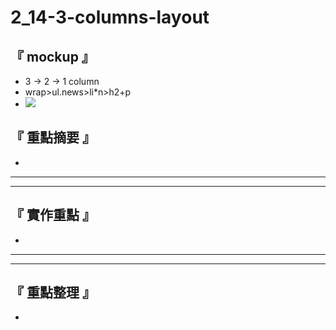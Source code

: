 # 2_14-3-columns-layout

## 『 mockup 』
- 3 -> 2 -> 1 column
- wrap>ul.news>li*n>h2+p 
- ![](https://i.imgur.com/t4xYRRv.png)


## 『 重點摘要 』
- 

<hr>
<hr>

## 『 實作重點 』
- 

<hr>
<hr>

## 『 重點整理 』
- 


